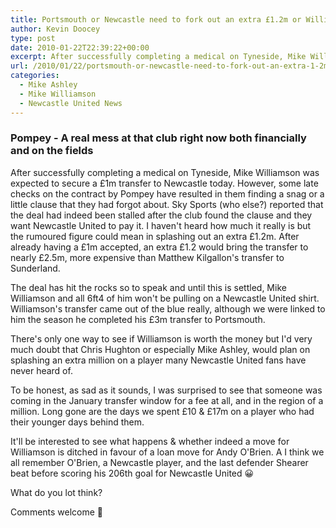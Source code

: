 ```yaml
---
title: Portsmouth or Newcastle need to fork out an extra £1.2m or Williamson won’t arrive on Tyneside
author: Kevin Doocey
type: post
date: 2010-01-22T22:39:22+00:00
excerpt: After successfully completing a medical on Tyneside, Mike Williamson..
url: /2010/01/22/portsmouth-or-newcastle-need-to-fork-out-an-extra-1-2m-or-williamson-wont-arrive-on-tyneside/
categories:
  - Mike Ashley
  - Mike Williamson
  - Newcastle United News
---
```


### Pompey - A real mess at that club right now both financially and on the fields

After successfully completing a medical on Tyneside, Mike Williamson was expected to secure a £1m transfer to Newcastle today. However, some late checks on the contract by Pompey have resulted in them finding a snag or a little clause that they had forgot about. Sky Sports (who else?) reported that the deal had indeed been stalled after the club found the clause and they want Newcastle United to pay it. I haven't heard how much it really is but the rumoured figure could mean in splashing out an extra £1.2m. After already having a £1m accepted, an extra £1.2 would bring the transfer to nearly £2.5m, more expensive than Matthew Kilgallon's transfer to Sunderland.

The deal has hit the rocks so to speak and until this is settled, Mike Williamson and all 6ft4 of him won't be pulling on a Newcastle United shirt. Williamson's transfer came out of the blue really, although we were linked to him the season he completed his £3m transfer to Portsmouth.

There's only one way to see if Williamson is worth the money but I'd very much doubt that Chris Hughton or especially Mike Ashley, would plan on splashing an extra million on a player many Newcastle United fans have never heard of.

To be honest, as sad as it sounds, I was surprised to see that someone was coming in the January transfer window for a fee at all, and in the region of a million. Long gone are the days we spent £10 & £17m on a player who had their younger days behind them.

It'll be interested to see what happens & whether indeed a move for Williamson is ditched in favour of a loan move for Andy O'Brien. A I think we all remember O'Brien, a Newcastle player, and the last defender Shearer beat before scoring his 206th goal for Newcastle United 😀

What do you lot think?

Comments welcome 🙂
